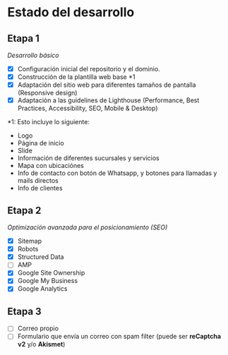 # Estado del desarrollo

## Etapa 1

*Desarrollo básico*

- [x] Configuración inicial del repositorio y el dominio.
- [x] Construcción de la plantilla web base *1
- [x] Adaptación del sitio web para diferentes tamaños de pantalla (Responsive design)
- [x] Adaptación a las guidelines de Lighthouse (Performance, Best Practices, Accessibility, SEO, Mobile & Desktop)

*1: Esto incluye lo siguiente:
- Logo
- Página de inicio
- Slide
- Información de diferentes sucursales y servicios
- Mapa con ubicaciónes
- Info de contacto con botón de Whatsapp, y botones para llamadas y mails directos
- Info de clientes

## Etapa 2

*Optimización avanzada para el posicionamiento (SEO)*

- [x] Sitemap
- [x] Robots
- [x] Structured Data
- [ ] AMP
- [x] Google Site Ownership
- [x] Google My Business
- [x] Google Analytics

## Etapa 3

- [ ] Correo propio
- [ ] Formulario que envía un correo con spam filter (puede ser **reCaptcha v2** y/o **Akismet**)
